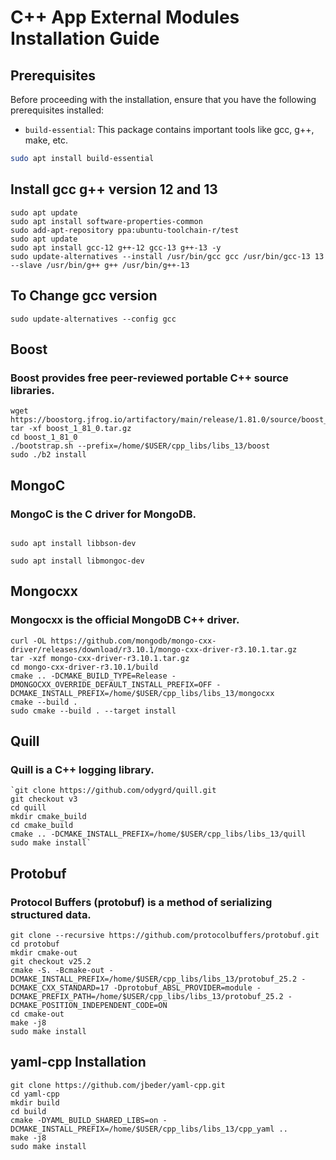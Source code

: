 # C++ App External Modules Installation Guide

## Prerequisites

Before proceeding with the installation, ensure that you have the following prerequisites installed:

- `build-essential`: This package contains important tools like gcc, g++, make, etc.

```bash
sudo apt install build-essential
```

## Install gcc g++ version 12 and 13
```
sudo apt update
sudo apt install software-properties-common
sudo add-apt-repository ppa:ubuntu-toolchain-r/test
sudo apt update
sudo apt install gcc-12 g++-12 gcc-13 g++-13 -y
sudo update-alternatives --install /usr/bin/gcc gcc /usr/bin/gcc-13 13 --slave /usr/bin/g++ g++ /usr/bin/g++-13

```

## To Change gcc version
``
sudo update-alternatives --config gcc
``

## Boost
### Boost provides free peer-reviewed portable C++ source libraries.

```
wget https://boostorg.jfrog.io/artifactory/main/release/1.81.0/source/boost_1_81_0.tar.gz
tar -xf boost_1_81_0.tar.gz
cd boost_1_81_0
./bootstrap.sh --prefix=/home/$USER/cpp_libs/libs_13/boost
sudo ./b2 install
```

## MongoC

### MongoC is the C driver for MongoDB.

```

sudo apt install libbson-dev

sudo apt install libmongoc-dev

```

## Mongocxx
### Mongocxx is the official MongoDB C++ driver.
```
curl -OL https://github.com/mongodb/mongo-cxx-driver/releases/download/r3.10.1/mongo-cxx-driver-r3.10.1.tar.gz
tar -xzf mongo-cxx-driver-r3.10.1.tar.gz
cd mongo-cxx-driver-r3.10.1/build
cmake .. -DCMAKE_BUILD_TYPE=Release -DMONGOCXX_OVERRIDE_DEFAULT_INSTALL_PREFIX=OFF -DCMAKE_INSTALL_PREFIX=/home/$USER/cpp_libs/libs_13/mongocxx
cmake --build .
sudo cmake --build . --target install
```

## Quill
### Quill is a C++ logging library.
```
`git clone https://github.com/odygrd/quill.git
git checkout v3
cd quill
mkdir cmake_build
cd cmake_build
cmake .. -DCMAKE_INSTALL_PREFIX=/home/$USER/cpp_libs/libs_13/quill
sudo make install`
```

## Protobuf
### Protocol Buffers (protobuf) is a method of serializing structured data.
```
git clone --recursive https://github.com/protocolbuffers/protobuf.git
cd protobuf
mkdir cmake-out
git checkout v25.2
cmake -S. -Bcmake-out -DCMAKE_INSTALL_PREFIX=/home/$USER/cpp_libs/libs_13/protobuf_25.2 -DCMAKE_CXX_STANDARD=17 -Dprotobuf_ABSL_PROVIDER=module -DCMAKE_PREFIX_PATH=/home/$USER/cpp_libs/libs_13/protobuf_25.2 -DCMAKE_POSITION_INDEPENDENT_CODE=ON
cd cmake-out
make -j8
sudo make install
```

## yaml-cpp Installation

```
git clone https://github.com/jbeder/yaml-cpp.git
cd yaml-cpp 
mkdir build
cd build
cmake -DYAML_BUILD_SHARED_LIBS=on -DCMAKE_INSTALL_PREFIX=/home/$USER/cpp_libs/libs_13/cpp_yaml ..
make -j8
sudo make install
```